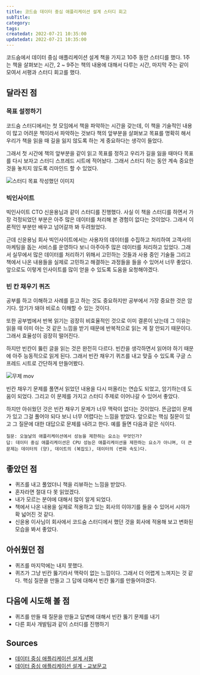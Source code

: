 ```yaml
---
title: 코드숨 데이터 중심 애플리케이션 설계 스터디 회고
subTitle:
category:
tags:
createdat: 2022-07-21 10:35:00
updatedat: 2022-07-21 10:35:00
---
```


코드숨에서 데이터 중심 애플리케이션 설계 책을 가지고 10주 동안 스터디를
했다. 1주는 책을 살펴보는 시간, 2 ~ 9주는 책의 내용에 대해서 다루는 시간, 마지막
주는 같이 모여서 서평과 스터디 회고를 했다.

## 달라진 점

### 목표 설정하기

코드숨 스터디에서는 첫 모임에서 책을 파악하는 시간을 갖는데, 이 책을 기술적인
내용이 많고 어려운 책이라서 파악하는 것보다 책의 앞부분을 살펴보고 목표를
명확히 해서 우리가 책을 읽을 때 길을 잃지 않도록 하는 게 중요하다는 생각이
들었다.  

그래서 첫 시간에 책의 앞부분을 같이 읽고 목표를 정하고 우리가 길을 잃을 때마다
목표를 다시 보자고 스터디 스프레드 시트에 적어놨다. 그래서 스터디 하는 동안 계속
중요한 것을 놓치지 않도록 리마인드 할 수 있었다.

![스터디 목표 작성했던 이미지](https://user-images.githubusercontent.com/14071105/180114165-053374da-d5cd-44e1-a773-64fcf449d8b2.png)

### 빅인사이트

빅인사이트 CTO 신윤용님과 같이 스터디를 진행했다. 사실 이 책을 스터디를 하면서
가장 걱정되었던 부분은 아주 많은 데이터를 처리해 본 경험이 없다는 것이었다.
그래서 이론적인 부분만 배우고 넘어갈까 봐 두려웠었다.

근데 신윤용님 회사 빅인사이트에서는 사용자의 데이터를 수집하고 처리하여 고객사의 마케팅을 돕는
서비스를 운영하다 보니 아주아주 많은 데이터를 처리하고 있었다. 그래서 실무에서
많은 데이터를 처리하기 위해서 고민하는 것들과 사용 중인 기술들 그리고 책에서 나온
내용들을 실제로 고민하고 해결하는 과정들을 들을 수 있어서 너무 좋았다. 앞으로도
이렇게 인사이트를 많이 얻을 수 있도록 도움을 요청해야겠다.

### 빈 칸 채우기 퀴즈

공부를 하고 이해하고 사례를 듣고 하는 것도 중요하지만 공부에서 가장 중요한 것은
암기다. 암기가 돼야 비로소 이해할 수 있는 것이다.

또한 공부법에서 반복 읽기는 굉장히 비효율적인 것으로 이미 결론이 났는데 그
이유는 읽을 때 이미 아는 것 같은 느낌을 받기 때문에 반복적으로 읽는 게 잘 안되기
때문이다. 그래서 효율성이 굉장히 떨어진다.  

하지만 빈칸이 뚫린 글을 읽는 것은 완전히 다르다. 빈칸을 생각하면서 읽어야 하기
때문에 아주 능동적으로 읽게 된다. 그래서 빈칸 채우기 퀴즈를 내고 맞출 수 있도록
구글 스프레드 시트로 간단하게 만들어봤다.

![무제
mov](https://user-images.githubusercontent.com/14071105/180114700-df3998fd-5f69-408d-a9e7-b503dec8c5fc.gif)

빈칸 채우기 문제를 풀면서 읽었던 내용을 다시 떠올리는 연습도 되었고, 암기하는데
도움이 되었다. 그리고 이 문제를 가지고 스터디 주제로 이어나갈 수 있어서 좋았다.

하지만 아쉬웠던 것은 빈칸 채우기 문제가 너무 맥락이 없다는 것이었다. 뜬금없이
문제가 있고 그걸 풀어야 되다 보니 너무 어렵다는 느낌을 받았다. 앞으로는 핵심
질문이 있고 그 질문에 대한 대답으로 문제를 내려고 한다. 예를 들면 다음과 같은
식이다.

```
질문: 오늘날의 애플리케이션에서 성능을 제한하는 요소는 무엇인가?
답: 데이터 중심 애플리케이션은 CPU 성능은 애플리케이션을 제한하는 요소가 아니며, 더 큰 문제는 데이터의 (양), 데이트의 (복잡도), 데이터의 (변화 속도)다.
```

## 좋았던 점

* 퀴즈를 내고 풀었더니 책을 리뷰하는 느낌을 받았다.
* 혼자라면 절대 다 못 읽었겠다.
* 내가 모르는 분야에 대해서 많이 알게 되었다.
* 책에서 나온 내용을 실제로 적용하고 있는 회사의 이야기를 들을 수 있어서 시야가
  확 넓어진 것 같다.
* 신윤용 이사님이 회사에서 코드숨 스터디에서 했던 것을 회사에 적용해 보고 변화된 모습을 봐서 좋았다.

## 아쉬웠던 점

* 퀴즈를 마지막에는 내지 못했다.
* 퀴즈가 그냥 빈칸 뚫기라서 맥락이 없는 느낌이다. 그래서 더 어렵게 느껴지는 것
  같다. 핵심 질문을 만들고 그 답에 대해서 빈칸 뚫기를 만들어야겠다.

## 다음에 시도해 볼 점

* 퀴즈를 만들 때 질문을 만들고 답변에 대해서 빈칸 뚫기 문제를 내기
* 다른 회사 개발팀과 같이 스터디를 진행하기

## Sources

* [데이터 중심 애플리케이션 설계 서평](https://hannut91.github.io/blogs/books/ddia)
* [데이터 중심 애플리케이션 설계 - 교보문고](http://www.kyobobook.co.kr/product/detailViewKor.laf?barcode=9791158390983)
